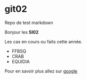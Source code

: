 # git02
Repo de test markdown

Bonjour les **SI02**

Les cas en cours ou faits cette année.

* FFBSQ
* CRAB
* EQUIDIA

Pour en savoir plus allez sur [google](www.google.fr)
